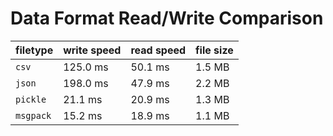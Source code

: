 # Data Format Read/Write Comparison


| filetype | write speed | read speed | file size |
| -------- | -------- | -------- | -------- |
| `csv` | 125.0 ms | 50.1 ms | 1.5 MB |
| `json` | 198.0 ms | 47.9 ms | 2.2 MB |
| `pickle` | 21.1 ms | 20.9 ms | 1.3 MB |
| `msgpack` | 15.2 ms | 18.9 ms | 1.1 MB |
